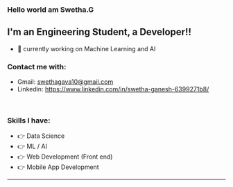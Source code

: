 ### Hello world am Swetha.G


## I'm an Engineering Student, a Developer!!

- 🔭 currently working on Machine Learning and AI

### Contact me with:

- Gmail: swethagava10@gmail.com 
- Linkedin: https://www.linkedin.com/in/swetha-ganesh-6399271b8/


</br>



### Skills I have:
- 👉 Data Science 
- 👉 ML / AI
- 👉 Web Development (Front end)
- 👉 Mobile App Development 
---
